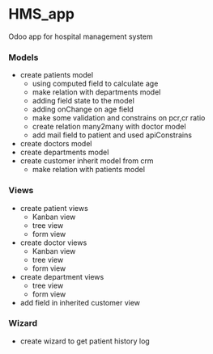 # HMS_app
Odoo app for hospital management system

### Models
- create patients model
  * using computed field to calculate age 
  * make relation with departments model
  * adding field state to the model
  * adding onChange on age field
  * make some validation and constrains on pcr,cr ratio
  * create relation many2many with doctor model
  * add mail field to patient and used apiConstrains
- create doctors model
- create departments model
- create customer inherit model from crm
  * make relation with patients model
### Views 
- create patient views
  * Kanban view
  * tree view 
  * form view
- create doctor views
  * Kanban view
  * tree view 
  * form view
- create department views
  * tree view
  * form view
- add field in inherited customer view
  
### Wizard
- create wizard to get patient history log